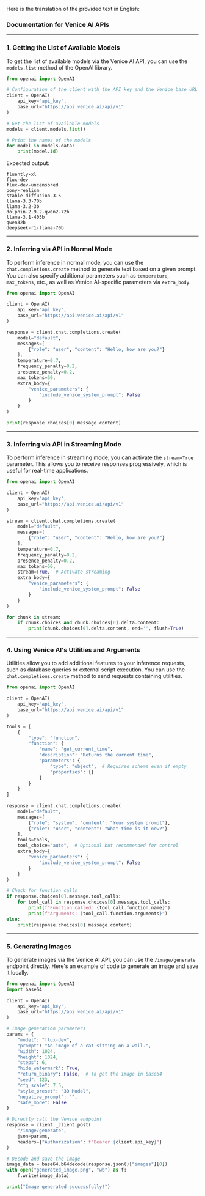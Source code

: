 Here is the translation of the provided text in English:

### Documentation for Venice AI APIs

---

### 1. Getting the List of Available Models

To get the list of available models via the Venice AI API, you can use the `models.list` method of the OpenAI library.

```python
from openai import OpenAI

# Configuration of the client with the API key and the Venice base URL
client = OpenAI(
    api_key="api_key",
    base_url="https://api.venice.ai/api/v1"
)

# Get the list of available models
models = client.models.list()

# Print the names of the models
for model in models.data:
    print(model.id)
```

Expected output:

```
fluently-xl
flux-dev
flux-dev-uncensored
pony-realism
stable-diffusion-3.5
llama-3.3-70b
llama-3.2-3b
dolphin-2.9.2-qwen2-72b
llama-3.1-405b
qwen32b
deepseek-r1-llama-70b
```

---

### 2. Inferring via API in Normal Mode

To perform inference in normal mode, you can use the `chat.completions.create` method to generate text based on a given prompt. You can also specify additional parameters such as `temperature`, `max_tokens`, etc., as well as Venice AI-specific parameters via `extra_body`.

```python
from openai import OpenAI

client = OpenAI(
    api_key="api_key",
    base_url="https://api.venice.ai/api/v1"
)

response = client.chat.completions.create(
    model="default",
    messages=[
        {"role": "user", "content": "Hello, how are you?"}
    ],
    temperature=0.7,
    frequency_penalty=0.2,
    presence_penalty=0.2,
    max_tokens=50,
    extra_body={
        "venice_parameters": {
            "include_venice_system_prompt": False
        }
    }
)

print(response.choices[0].message.content)
```

---

### 3. Inferring via API in Streaming Mode

To perform inference in streaming mode, you can activate the `stream=True` parameter. This allows you to receive responses progressively, which is useful for real-time applications.

```python
from openai import OpenAI

client = OpenAI(
    api_key="api_key",
    base_url="https://api.venice.ai/api/v1"
)

stream = client.chat.completions.create(
    model="default",
    messages=[
        {"role": "user", "content": "Hello, how are you?"}
    ],
    temperature=0.7,
    frequency_penalty=0.2,
    presence_penalty=0.2,
    max_tokens=50,
    stream=True,  # Activate streaming
    extra_body={
        "venice_parameters": {
            "include_venice_system_prompt": False
        }
    }
)

for chunk in stream:
    if chunk.choices and chunk.choices[0].delta.content:
        print(chunk.choices[0].delta.content, end='', flush=True)
```

---

### 4. Using Venice AI's Utilities and Arguments

Utilities allow you to add additional features to your inference requests, such as database queries or external script execution. You can use the `chat.completions.create` method to send requests containing utilities.

```python
from openai import OpenAI

client = OpenAI(
    api_key="api_key",
    base_url="https://api.venice.ai/api/v1"
)

tools = [
    {
        "type": "function",
        "function": {
            "name": "get_current_time",
            "description": "Returns the current time",
            "parameters": {
                "type": "object",  # Required schema even if empty
                "properties": {}
            }
        }
    }
]

response = client.chat.completions.create(
    model="default",
    messages=[
        {"role": "system", "content": "Your system prompt"},
        {"role": "user", "content": "What time is it now?"}
    ],
    tools=tools,
    tool_choice="auto",  # Optional but recommended for control
    extra_body={
        "venice_parameters": {
            "include_venice_system_prompt": False
        }
    }
)

# Check for function calls
if response.choices[0].message.tool_calls:
    for tool_call in response.choices[0].message.tool_calls:
        print(f"Function called: {tool_call.function.name}")
        print(f"Arguments: {tool_call.function.arguments}")
else:
    print(response.choices[0].message.content)
```

---

### 5. Generating Images

To generate images via the Venice AI API, you can use the `/image/generate` endpoint directly. Here's an example of code to generate an image and save it locally.

```python
from openai import OpenAI
import base64

client = OpenAI(
    api_key="api_key",
    base_url="https://api.venice.ai/api/v1"
)

# Image generation parameters
params = {
    "model": "flux-dev",
    "prompt": "An image of a cat sitting on a wall.",
    "width": 1024,
    "height": 1024,
    "steps": 6,
    "hide_watermark": True,
    "return_binary": False,  # To get the image in base64
    "seed": 123,
    "cfg_scale": 7.5,
    "style_preset": "3D Model",
    "negative_prompt": "",
    "safe_mode": False
}

# Directly call the Venice endpoint
response = client._client.post(
    "/image/generate",
    json=params,
    headers={"Authorization": f"Bearer {client.api_key}"}
)

# Decode and save the image
image_data = base64.b64decode(response.json()["images"][0])
with open("generated_image.png", "wb") as f:
    f.write(image_data)

print("Image generated successfully!")
```